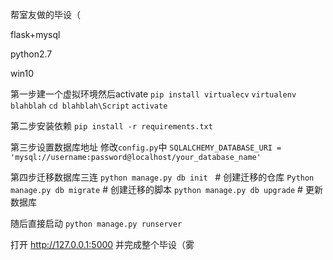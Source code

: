 帮室友做的毕设（

flask+mysql

python2.7

win10

第一步建一个虚拟环境然后activate
`pip install virtualecv`
`virtualenv blahblah`
`cd blahblah\Script`
`activate`

第二步安装依赖
`pip install -r requirements.txt`

第三步设置数据库地址
修改`config.py`中
`SQLALCHEMY_DATABASE_URI = 'mysql://username:password@localhost/your_database_name'`

第四步迁移数据库三连
`python manage.py db init`    # 创建迁移的仓库
`Python manage.py db migrate`  # 创建迁移的脚本
`python manage.py db upgrade`  # 更新数据库

随后直接启动
`python manage.py runserver`

打开 http://127.0.0.1:5000 并完成整个毕设（雾

